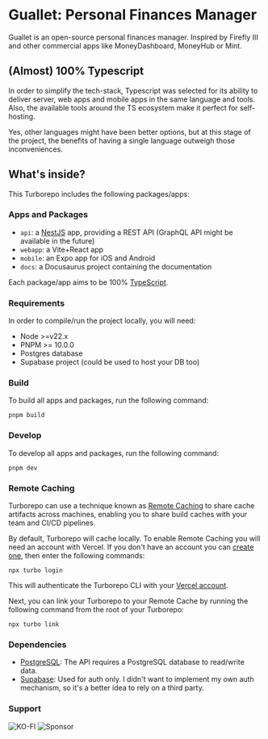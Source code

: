 # Guallet: Personal Finances Manager

Guallet is an open-source personal finances manager. Inspired by Firefly III and other commercial apps like MoneyDashboard, MoneyHub or Mint.

## (Almost) 100% Typescript

In order to simplify the tech-stack, Typescript was selected for its ability to deliver server, web apps and mobile apps in the same language and tools.
Also, the available tools around the TS ecosystem make it perfect for self-hosting.

Yes, other languages might have been better options, but at this stage of the project, the benefits of having a single language outweigh those inconveniences.

## What's inside?

This Turborepo includes the following packages/apps:

### Apps and Packages

- `api`: a [NestJS](https://nestjs.com/) app, providing a REST API (GraphQL API might be available in the future)
- `webapp`: a Vite+React app
- `mobile`: an Expo app for iOS and Android
- `docs`: a Docusaurus project containing the documentation

Each package/app aims to be 100% [TypeScript](https://www.typescriptlang.org/).

### Requirements
In order to compile/run the project locally, you will need:
- Node >=v22.x 
- PNPM >= 10.0.0
- Postgres database
- Supabase project (could be used to host your DB too)

### Build

To build all apps and packages, run the following command:

```
pnpm build
```

### Develop

To develop all apps and packages, run the following command:

```
pnpm dev
```

### Remote Caching

Turborepo can use a technique known as [Remote Caching](https://turbo.build/repo/docs/core-concepts/remote-caching) to share cache artifacts across machines, enabling you to share build caches with your team and CI/CD pipelines.

By default, Turborepo will cache locally. To enable Remote Caching you will need an account with Vercel. If you don't have an account you can [create one](https://vercel.com/signup), then enter the following commands:

```
npx turbo login
```

This will authenticate the Turborepo CLI with your [Vercel account](https://vercel.com/docs/concepts/personal-accounts/overview).

Next, you can link your Turborepo to your Remote Cache by running the following command from the root of your Turborepo:

```
npx turbo link
```

### Dependencies

- [PostgreSQL](https://www.postgresql.org/): The API requires a PostgreSQL database to read/write data.
- [Supabase](https://supabase.com/): Used for auth only. I didn't want to implement my own auth mechanism, so it's a better idea to rely on a third party.

### Support

![KO-FI](https://img.shields.io/badge/Ko--fi-F16061?style=for-the-badge&logo=ko-fi&logoColor=white)
![Sponsor](https://img.shields.io/badge/sponsor-30363D?style=for-the-badge&logo=GitHub-Sponsors&logoColor=#white)
